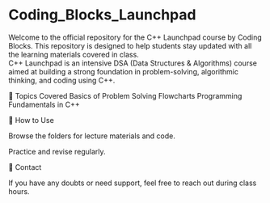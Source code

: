 # Coding_Blocks_Launchpad
Welcome to the official repository for the C++ Launchpad course by Coding Blocks. This repository is designed to help students stay updated with all the learning materials covered in class.  
C++ Launchpad is an intensive DSA (Data Structures & Algorithms) course aimed at building a strong foundation in problem-solving, algorithmic thinking, and coding using C++.

🧠 Topics Covered
Basics of Problem Solving
Flowcharts
Programming Fundamentals in C++

🔗 How to Use

Browse the folders for lecture materials and code.

Practice and revise regularly.

📩 Contact

If you have any doubts or need support, feel free to reach out during class hours.
